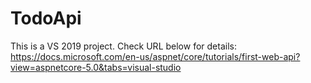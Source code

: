 # TodoApi

This is a VS 2019 project. Check URL below for details:
https://docs.microsoft.com/en-us/aspnet/core/tutorials/first-web-api?view=aspnetcore-5.0&tabs=visual-studio
